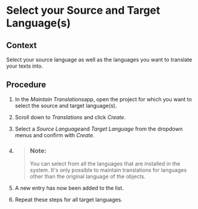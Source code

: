 <!-- loio85823efe3caa41298cb8f239c7ccf9dd -->

# Select your Source and Target Language\(s\)



## Context

Select your source language as well as the languages you want to translate your texts into.



## Procedure

1.  In the *Maintain Translations*app, open the project for which you want to select the source and target language\(s\).

2.  Scroll down to *Translations* and click *Create*.

3.  Select a *Source Language*and *Target Language* from the dropdown menus and confirm with *Create*.

4.  > ### Note:  
    > You can select from all the languages that are installed in the system. It's only possible to maintain translations for languages other than the original language of the objects.

5.  A new entry has now been added to the list.

6.  Repeat these steps for all target languages.


